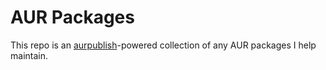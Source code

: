 # AUR Packages

This repo is an [aurpublish](https://github.com/eli-schwartz/aurpublish)-powered collection of any AUR packages I help maintain.
